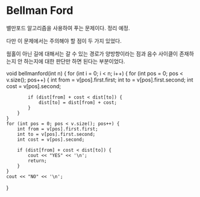 # Bellman Ford

밸만포드 알고리즘을 사용하여 푸는 문제이다. 정리 예정.

다만 이 문제에서는 주의해야 할 점이 두 가지 있었다.

웜홀이 아닌 길에 대해서는 갈 수 있는 경로가 양방향이라는 점과 음수 사이클이 존재하는지 안 하는지에 대한 판단만 하면 된다는 부분이었다.


void bellmanford(int n) {
	for (int i = 0; i < n; i++) {
		for (int pos = 0; pos < v.size(); pos++) {
			int from = v[pos].first.first;
			int to = v[pos].first.second;
			int cost = v[pos].second;

			if (dist[from] + cost < dist[to]) {
				dist[to] = dist[from] + cost;
			}
		}
	}
	for (int pos = 0; pos < v.size(); pos++) {
		int from = v[pos].first.first;
		int to = v[pos].first.second;
		int cost = v[pos].second;

		if (dist[from] + cost < dist[to]) {
			cout << "YES" << '\n';
			return;
		}
	}
	cout << "NO" << '\n';
}